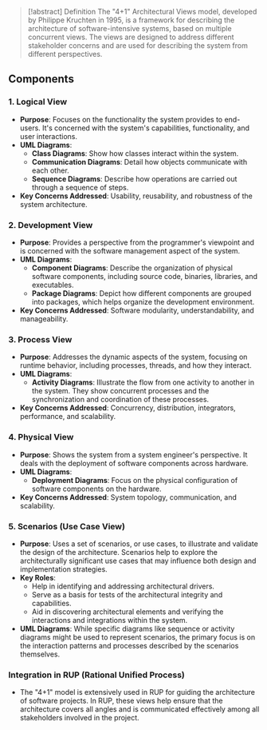 > [!abstract] Definition
> The "4+1" Architectural Views model, developed by Philippe Kruchten in 1995, is a framework for describing the architecture of software-intensive systems, based on multiple concurrent views. The views are designed to address different stakeholder concerns and are used for describing the system from different perspectives. 

## Components
### 1. **Logical View**
- **Purpose**: Focuses on the functionality the system provides to end-users. It's concerned with the system's capabilities, functionality, and user interactions.
- **UML Diagrams**:
    - **Class Diagrams**: Show how classes interact within the system.
    - **Communication Diagrams**: Detail how objects communicate with each other.
    - **Sequence Diagrams**: Describe how operations are carried out through a sequence of steps.
- **Key Concerns Addressed**: Usability, reusability, and robustness of the system architecture.
### 2. **Development View**
- **Purpose**: Provides a perspective from the programmer's viewpoint and is concerned with the software management aspect of the system.
- **UML Diagrams**:
    - **Component Diagrams**: Describe the organization of physical software components, including source code, binaries, libraries, and executables.
    - **Package Diagrams**: Depict how different components are grouped into packages, which helps organize the development environment.
- **Key Concerns Addressed**: Software modularity, understandability, and manageability.
### 3. **Process View**
- **Purpose**: Addresses the dynamic aspects of the system, focusing on runtime behavior, including processes, threads, and how they interact.
- **UML Diagrams**:
    - **Activity Diagrams**: Illustrate the flow from one activity to another in the system. They show concurrent processes and the synchronization and coordination of these processes.
- **Key Concerns Addressed**: Concurrency, distribution, integrators, performance, and scalability.
### 4. **Physical View**
- **Purpose**: Shows the system from a system engineer's perspective. It deals with the deployment of software components across hardware.
- **UML Diagrams**:
    - **Deployment Diagrams**: Focus on the physical configuration of software components on the hardware.
- **Key Concerns Addressed**: System topology, communication, and scalability.
### 5. **Scenarios (Use Case View)**
- **Purpose**: Uses a set of scenarios, or use cases, to illustrate and validate the design of the architecture. Scenarios help to explore the architecturally significant use cases that may influence both design and implementation strategies.
- **Key Roles**:
    - Help in identifying and addressing architectural drivers.
    - Serve as a basis for tests of the architectural integrity and capabilities.
    - Aid in discovering architectural elements and verifying the interactions and integrations within the system.
- **UML Diagrams**: While specific diagrams like sequence or activity diagrams might be used to represent scenarios, the primary focus is on the interaction patterns and processes described by the scenarios themselves.
### Integration in RUP (Rational Unified Process)
- The "4+1" model is extensively used in RUP for guiding the architecture of software projects. In RUP, these views help ensure that the architecture covers all angles and is communicated effectively among all stakeholders involved in the project.